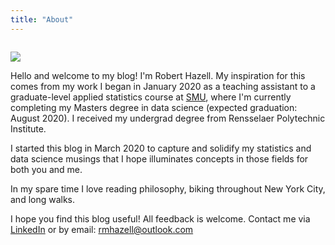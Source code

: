 ```yaml
---
title: "About"
---
```


<img align="center">

![](/./about_files/primary_resized.jpg)

</img>

Hello and welcome to my blog!  I'm Robert Hazell.  My inspiration for this comes from my work I began in January 2020 as a teaching assistant to a graduate-level applied statistics course at [SMU](https://datascience.smu.edu/), where I'm currently completing my Masters degree in data science (expected graduation: August 2020).  I received my undergrad degree from Rensselaer Polytechnic Institute.

I started this blog in March 2020 to capture and solidify my statistics and data science musings that I hope illuminates concepts in those fields for both you and me.

In my spare time I love reading philosophy, biking throughout New York City, and long walks.  

I hope you find this blog useful!  All feedback is welcome.  Contact me via [LinkedIn](www.linkedin.com/in/robertmhazell) or by email: rmhazell@outlook.com
